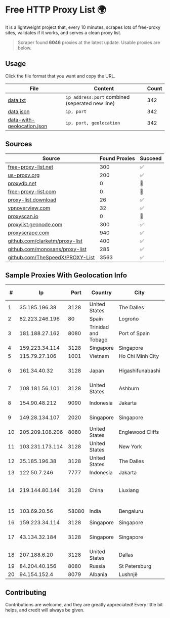 
# Free HTTP Proxy List 🌍

It is a lightweight project that, every 10 minutes, scrapes lots of free-proxy sites, validates if it works, and serves a clean proxy list.


> Scraper found **6046** proxies at the latest update. Usable proxies are below.

## Usage

Click the file format that you want and copy the URL.


|File|Content|Count|
|----|-------|-----|
|[data.txt](https://raw.githubusercontent.com/themiralay/Proxy-List-World/master/data.txt)|`ip_address:port` combined (seperated new line)|342|
|[data.json](https://raw.githubusercontent.com/themiralay/Proxy-List-World/master/data.json)|`ip, port`|342|
|[data-with-geolocation.json](https://raw.githubusercontent.com/themiralay/Proxy-List-World/master/data-with-geolocation.json)|`ip, port, geolocation`|342|

## Sources

|Source|Found Proxies|Succeed|
|------|-------------|-------|
|[free-proxy-list.net](https://free-proxy-list.net)|300|✅|
|[us-proxy.org](https://www.us-proxy.org)|200|✅|
|[proxydb.net](http://proxydb.net)|0|🚫|
|[free-proxy-list.com](https://free-proxy-list.com/?page=&port=&type%5B%5D=http&type%5B%5D=https&up_time=0&search=Search)|0|🚫|
|[proxy-list.download](https://www.proxy-list.download/HTTP)|26|✅|
|[vpnoverview.com](https://vpnoverview.com/privacy/anonymous-browsing/free-proxy-servers)|32|✅|
|[proxyscan.io](https://www.proxyscan.io)|0|🚫|
|[proxylist.geonode.com](https://proxylist.geonode.com/api/proxy-list?limit=300&page=1&sort_by=lastChecked&sort_type=desc&protocols=http,https)|300|✅|
|[proxyscrape.com](https://api.proxyscrape.com/v2/?request=displayproxies&protocol=http&timeout=10000&country=all&ssl=all&anonymity=all)|940|✅|
|[github.com/clarketm/proxy-list](https://raw.githubusercontent.com/clarketm/proxy-list/master/proxy-list-raw.txt)|400|✅|
|[github.com/monosans/proxy-list](https://raw.githubusercontent.com/monosans/proxy-list/main/proxies/http.txt)|285|✅|
|[github.com/TheSpeedX/PROXY-List](https://raw.githubusercontent.com/TheSpeedX/PROXY-List/master/http.txt)|3563|✅|


## Sample Proxies With Geolocation Info

|#|Ip|Port|Country|City|Internet Service Provider|
|-|--|----|-------|----|-------------------------|
|1|35.185.196.38|3128|United States|The Dalles|Google LLC|
|2|82.223.246.196|80|Spain|Logroño|arsys.es|
|3|181.188.27.162|8080|Trinidad and Tobago|Port of Spain|Columbus Communications Trinidad Limited.|
|4|159.223.34.114|3128|Singapore|Singapore|DigitalOcean, LLC|
|5|115.79.27.106|1001|Vietnam|Ho Chi Minh City|VIETELftth|
|6|161.34.40.32|3128|Japan|Higashifunabashi|NTT PC Communications, Inc.|
|7|108.181.56.101|3128|United States|Ashburn|Psychz Networks|
|8|154.90.48.212|9090|Indonesia|Jakarta|Kaopu Cloud HK Limited|
|9|149.28.134.107|2020|Singapore|Singapore|The Constant Company|
|10|205.209.108.206|8080|United States|Englewood Cliffs|Interserver, Inc|
|11|103.231.173.114|3128|United States|New York|Netsec Limited|
|12|35.185.196.38|3128|United States|The Dalles|Google LLC|
|13|122.50.7.246|7777|Indonesia|Jakarta|MORATELINDONAP|
|14|219.144.80.144|3128|China|Liuxiang|CHINANET SHAANXI province Cloud Base network|
|15|103.69.20.56|58080|India|Bengaluru|Allnet Broadband Network PVT LTD|
|16|159.223.34.114|3128|Singapore|Singapore|DigitalOcean, LLC|
|17|43.134.32.184|3128|Singapore|Singapore|Shenzhen Tencent Computer Systems Company Limited|
|18|207.188.6.20|3128|United States|Dallas|Latitude.sh|
|19|84.204.40.156|8080|Russia|St Petersburg|PJSC MegaFon|
|20|94.154.152.4|8079|Albania|Lushnjë|Luva Group Sh.p.k.|



## Contributing

Contributions are welcome, and they are greatly appreciated! Every
little bit helps, and credit will always be given.

